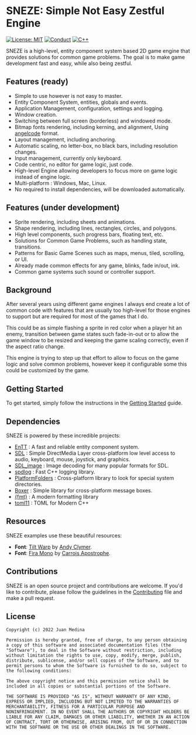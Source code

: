 # SNEZE: Simple Not Easy Zestful Engine
[![License: MIT](https://img.shields.io/badge/License-MIT-yellow.svg?style=for-the-badge)](https://opensource.org/licenses/MIT)
[![Conduct](https://img.shields.io/badge/Conduct-Covenat%202.0-yellow.svg?style=for-the-badge)](https://www.contributor-covenant.org/version/2/0/code_of_conduct/)
[![C++](https://img.shields.io/badge/20-yellow.svg?style=for-the-badge&logo=c%2B%2B&logoColor=white&labelColor=gray)](https://en.cppreference.com/w/cpp/20)

SNEZE is a high-level, entity component system based 2D game engine that provides solutions for common game problems. The goal is to make game development fast and easy, while also being zestful.

## Features (ready)
- Simple to use however is not easy to master.
- Entity Component System, entities, globals and events.
- Application Management, configuration, settings and logging.
- Window creation.
- Switching between full screen (borderless) and windowed mode.
- Bitmap fonts rendering, including kerning, and alignment, Using [angelcode](https://www.angelcode.com/products/bmfont/) format.
- Layout management, including anchoring.
- Automatic scaling, no letter-box, no black bars, including resolution changes.
- Input management, currently only keyboard.
- Code centric, no editor for game logic, just code.
- High-level Engine allowing developers to focus more on game logic instead of engine logic.
- Multi-platform : Windows, Mac, Linux.
- No required to install dependencies, will be downloaded automatically.

## Features (under development)
- Sprite rendering, including sheets and animations.
- Shape rendering, including lines, rectangles, circles, and polygons.
- High level components, such progress bars, floating text, etc.
- Solutions for Common Game Problems, such as handling state, transitions.
- Patterns for Basic Game Scenes such as maps, menus, tiled, scrolling, or UI.
- Already made common effects for any game, blinks, fade in/out, ink.
- Common game systems such sound or controller support.

## Background
After several years using different game engines I always end create a lot of common code with features that are usually too high-level for those engines to support but are required for most of the games that I do. 

This could be as simple flashing a sprite in red color when a player hit an enemy, transition between game states such fade-in-out or to allow the game window to be resized and keeping the game scaling correctly, even if the aspect ratio change.

This engine is trying to step up that effort to allow to focus on the game logic and solve common problems, however keep it configurable some this could be customized by the game.

## Getting Started
To get started, simply follow the instructions in the [Getting Started](GETTING_STARTED.MD) guide.

## Dependencies

SNEZE is powered by these incredible projects:

- [EnTT](https://github.com/skypjack/entt) : A fast and reliable entity component system.
- [SDL](https://www.libsdl.org/) : Simple DirectMedia Layer cross-platform low level access to  audio, keyboard, mouse, joystick, and graphics.
- [SDL_image](https://github.com/libsdl-org/SDL_image) : Image decoding for many popular formats for SDL.
- [spdlog](https://github.com/gabime/spdlog) : Fast C++ logging library.
- [PlatformFolders](https://github.com/sago007/PlatformFolders) : Cross-platform library to look for special system directories.
- [Boxer](https://github.com/aaronmjacobs/Boxer) : Simple library for cross-platform message boxes.
- [{fmt}](https://github.com/fmtlib/fmt) : A modern formatting library
- [toml11](https://github.com/ToruNiina/toml11) : TOML for Modern C++

## Resources

SNEZE examples use these beautiful resources:

- **Font**: [Tilt Warp](https://fonts.google.com/specimen/Tilt+Warp) by [Andy Clymer](https://github.com/andyclymer).
- **Font**: [Fira Mono](https://fonts.google.com/specimen/Fira+Mono) by [Carrois Apostrophe](https://carrois.com/).

## Contributions

SNEZE is an open source project and contributions are welcome. If you'd like to contribute, please follow the guidelines in the [Contributing](CONTRIBUTING.md) file and make a pull request.

## License
```
Copyright (c) 2022 Juan Medina

Permission is hereby granted, free of charge, to any person obtaining
a copy of this software and associated documentation files (the
"Software"), to deal in the Software without restriction, including
without limitation the rights to use, copy, modify, merge, publish,
distribute, sublicense, and/or sell copies of the Software, and to
permit persons to whom the Software is furnished to do so, subject to
the following conditions:

The above copyright notice and this permission notice shall be
included in all copies or substantial portions of the Software.

THE SOFTWARE IS PROVIDED "AS IS", WITHOUT WARRANTY OF ANY KIND,
EXPRESS OR IMPLIED, INCLUDING BUT NOT LIMITED TO THE WARRANTIES OF
MERCHANTABILITY, FITNESS FOR A PARTICULAR PURPOSE AND
NONINFRINGEMENT. IN NO EVENT SHALL THE AUTHORS OR COPYRIGHT HOLDERS BE
LIABLE FOR ANY CLAIM, DAMAGES OR OTHER LIABILITY, WHETHER IN AN ACTION
OF CONTRACT, TORT OR OTHERWISE, ARISING FROM, OUT OF OR IN CONNECTION
WITH THE SOFTWARE OR THE USE OR OTHER DEALINGS IN THE SOFTWARE.
```